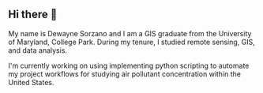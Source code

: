 ## Hi there 👋

My name is Dewayne Sorzano and I am a GIS graduate from the University of Maryland, College Park.  During my tenure, I studied remote sensing, GIS, and data analysis.

I'm currently working on using implementing python scripting to automate my project workflows for studying air pollutant concentration within the United States.
